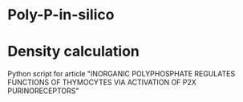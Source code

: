 # Poly-P-in-silico

# Density calculation
Python script for article "INORGANIC POLYPHOSPHATE REGULATES FUNCTIONS OF THYMOCYTES VIA ACTIVATION OF P2X PURINORECEPTORS"
